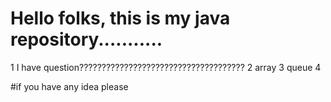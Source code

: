 <h1>Hello folks, this is my java repository...........</h1>



1   I have question?????????????????????????????????????
2 array
3  queue
4



#if you have any idea please 
